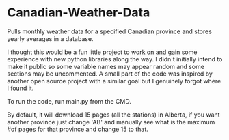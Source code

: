 # Canadian-Weather-Data
Pulls monthly weather data for a specified Canadian province and stores yearly averages in a database.

I thought this would be a fun little project to work on and gain some experience with new python libraries along the way. I didn't initially intend to make it public so some variable names may appear random and some sections may be uncommented. A small part of the code was inspired by another open source project with a similar goal but I genuinely forgot where I found it. 

To run the code, run main.py from the CMD.

By default, it will download 15 pages (all the stations) in Alberta, if you want another province just change 'AB' and manually see what is the maximum #of pages for that province and change 15 to that.
